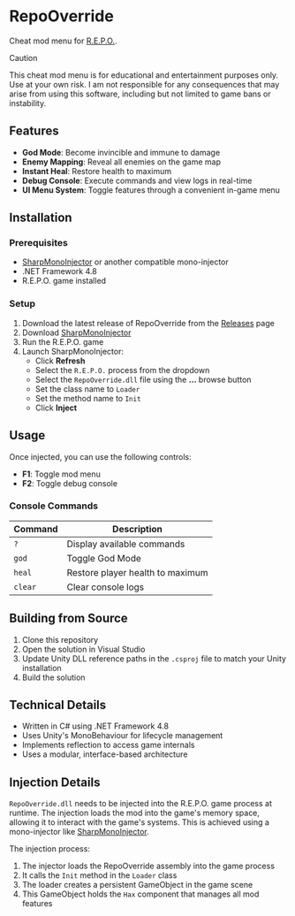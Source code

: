 # RepoOverride

Cheat mod menu for [R.E.P.O.](https://store.steampowered.com/app/3241660/REPO/).

> [!CAUTION]
> This cheat mod menu is for educational and entertainment purposes only. Use at your own risk. I am not responsible for any consequences that may arise from using this software, including but not limited to game bans or instability.

## Features

- **God Mode**: Become invincible and immune to damage
- **Enemy Mapping**: Reveal all enemies on the game map
- **Instant Heal**: Restore health to maximum
- **Debug Console**: Execute commands and view logs in real-time
- **UI Menu System**: Toggle features through a convenient in-game menu

## Installation

### Prerequisites

- [SharpMonoInjector](https://github.com/warbler/SharpMonoInjector) or another compatible mono-injector
- .NET Framework 4.8
- R.E.P.O. game installed

### Setup

1. Download the latest release of RepoOverride from the [Releases](https://github.com/AleksandarHaralanov/RepoOverride/releases) page
2. Download [SharpMonoInjector](https://github.com/warbler/SharpMonoInjector)
3. Run the R.E.P.O. game
4. Launch SharpMonoInjector:
   - Click **Refresh**
   - Select the `R.E.P.O.` process from the dropdown
   - Select the `RepoOverride.dll` file using the **...** browse button
   - Set the class name to `Loader`
   - Set the method name to `Init`
   - Click **Inject**

## Usage

Once injected, you can use the following controls:

- **F1**: Toggle mod menu
- **F2**: Toggle debug console

### Console Commands

| Command | Description                      |
| ------- | -------------------------------- |
| `?`     | Display available commands       |
| `god`   | Toggle God Mode                  |
| `heal`  | Restore player health to maximum |
| `clear` | Clear console logs               |

## Building from Source

1. Clone this repository
2. Open the solution in Visual Studio
3. Update Unity DLL reference paths in the `.csproj` file to match your Unity installation
4. Build the solution

## Technical Details

- Written in C# using .NET Framework 4.8
- Uses Unity's MonoBehaviour for lifecycle management
- Implements reflection to access game internals
- Uses a modular, interface-based architecture

## Injection Details

`RepoOverride.dll` needs to be injected into the R.E.P.O. game process at runtime. The injection loads the mod into the game's memory space, allowing it to interact with the game's systems. This is achieved using a mono-injector like [SharpMonoInjector](https://github.com/warbler/SharpMonoInjector).

The injection process:

1. The injector loads the RepoOverride assembly into the game process
2. It calls the `Init` method in the `Loader` class
3. The loader creates a persistent GameObject in the game scene
4. This GameObject holds the `Hax` component that manages all mod features
